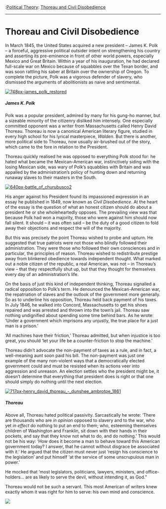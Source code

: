 :[Political Theory](https://www.theschooloflife.com/thebookoflife/category/leisure/political-theory/): [Thoreau and Civil Disobedience](https://www.theschooloflife.com/thebookoflife/thoreau-and-civil-disobedience/)

* * *

# Thoreau and Civil Disobedience

In March 1845, the United States acquired a new president – James K. Polk – a forceful, aggressive political outsider intent on strengthening his country and asserting its pre-eminence in front of other world powers, especially Mexico and Great Britain. Within a year of his inauguration, he had declared full-scale war on Mexico because of squabbles over the Texan border, and was soon rattling his saber at Britain over the ownership of Oregon. To complete the picture, Polk was a vigorous defender of slavery, who dismissed the arguments of abolitionists as naive and sentimental.

[![748px-james_polk_restored](https://www.theschooloflife.com/thebookoflife/wp-content/uploads/2016/12/748px-James_Polk_restored.jpg)](http://www.thebookoflife.org/wp-content/uploads/2016/12/748px-James_Polk_restored.jpg)

##### James K. Polk

Polk was a popular president, admired by many for his gung-ho manner, but a sizeable minority of the citizenry disliked him intensely. One especially committed opponent was a writer from Massachusetts called Henry David Thoreau. Thoreau is now a canonical American literary figure, studied in every high school for his lyrical masterpiece, _Walden_. But there is another, more political side to Thoreau, now usually air-brushed out of the story, which came to the fore in relation to the President.

Thoreau quickly realised he was opposed to everything Polk stood for: he hated what became the Mexican-American war, instinctively siding with the losing Mexican side, was wary of Polk’s squabbles with Britain and was appalled by the administration’s policy of hunting down and returning runaway slaves to their masters in the South.

[![640px-battle_of_churubusco2](https://www.theschooloflife.com/thebookoflife/wp-content/uploads/2016/12/640px-Battle_of_Churubusco2.jpg)](http://www.thebookoflife.org/wp-content/uploads/2016/12/640px-Battle_of_Churubusco2.jpg)

His anger against his President found its impassioned expression in an essay he published in 1849, now known as _Civil Disobedience_. At the heart of the essay is the question of what an honest citizen should do about a president he or she wholeheartedly opposes. The prevailing view was that because Polk had won a majority, those who were against him should now fall silent. It should – it was often said – be the duty of a good citizen to fold away their objections and respect the will of the majority.

But this was precisely the point Thoreau wished to probe and upturn. He suggested that true patriots were not those who blindly followed their administration. They were those who followed their own consciences and in particular, the principles of reason. Thoreau wished to redistribute prestige away from blinkered obedience towards independent thought. What marked out a noble citizen of the republic, a real American, was not – in Thoreau’s view – that they respectfully shut up, but that they thought for themselves every day of an administration’s life.

On the basis of just this kind of independent thinking, Thoreau signalled a radical opposition to Polk’s term. He denounced the Mexican-American war, the repatriation of slaves and the outlook of the government more generally. So as to underline his opposition, Thoreau held back payment of his taxes. In July 1846, he walked into Concord, Massachusetts to get his shoes repaired and was arrested and thrown into the town’s jail. Thoreau saw nothing undignified about spending some time behind bars. As he wrote: ‘Under a government which imprisons any unjustly, the true place for a just man is a prison.’

‘All machines have their friction,’ Thoreau admitted, but when injustice is too great, you should ‘let your life be a counter-friction to stop the machine.’

Thoreau didn’t advocate the non-payment of taxes as a rule, and in fact, a well-meaning aunt soon paid his bill. The non-payment was just one example of the many non-violent ways that a democratically elected government could and must be resisted when its actions veer into aggression and unreason. An election settles who the president might be, it doesn’t determine that everything that president does is right or that one should simply do nothing until the next election.

[![717px-henry_david_thoreau_-_dunshee_ambrotpe_1861](https://www.theschooloflife.com/thebookoflife/wp-content/uploads/2016/12/717px-Henry_David_Thoreau_-_Dunshee_ambrotpe_1861.jpg)](http://www.thebookoflife.org/wp-content/uploads/2016/12/717px-Henry_David_Thoreau_-_Dunshee_ambrotpe_1861.jpg)

##### Thoreau

Above all, Thoreau hated political passivity. Sarcastically he wrote: ‘There are thousands who are _in opinion_ opposed to slavery and to the war, who yet _in effect_ do nothing to put an end to them; who, esteeming themselves children of Washington and Franklin, sit down with their hands in their pockets, and say that they know not what to do, and do nothing.’ This would not be his way: ‘How does it become a man to behave toward this American government today? I answer, that he cannot without disgrace be associated with it.’ He argued that the citizen must never just ‘resign his conscience to the legislation’ and put himself ‘at the service of some unscrupulous man in power.’

He mocked that ‘most legislators, politicians, lawyers, ministers, and office-holders… are as likely to serve the devil, without intending it, as God.”

Thoreau would not be such a servant. This most American of writers knew exactly whom it was right for him to serve: his own mind and conscience.

[![](https://img.youtube.com/vi/gugnXTN6-D4/0.jpg)](https://www.youtube.com/embed/gugnXTN6-D4 '')
